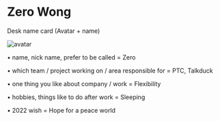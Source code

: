 # Zero Wong

Desk name card (Avatar + name)


![avatar](https://user-images.githubusercontent.com/66102262/149736373-efbe7224-0aee-4a6a-8895-ad3ce14df175.png)




•	name, nick name, prefer to be called = Zero 

•	which team / project working on / area responsible for = PTC, Talkduck

•	one thing you like about company / work = Flexibility

•	hobbies, things like to do after work = Sleeping

•	2022 wish = Hope for a peace world
